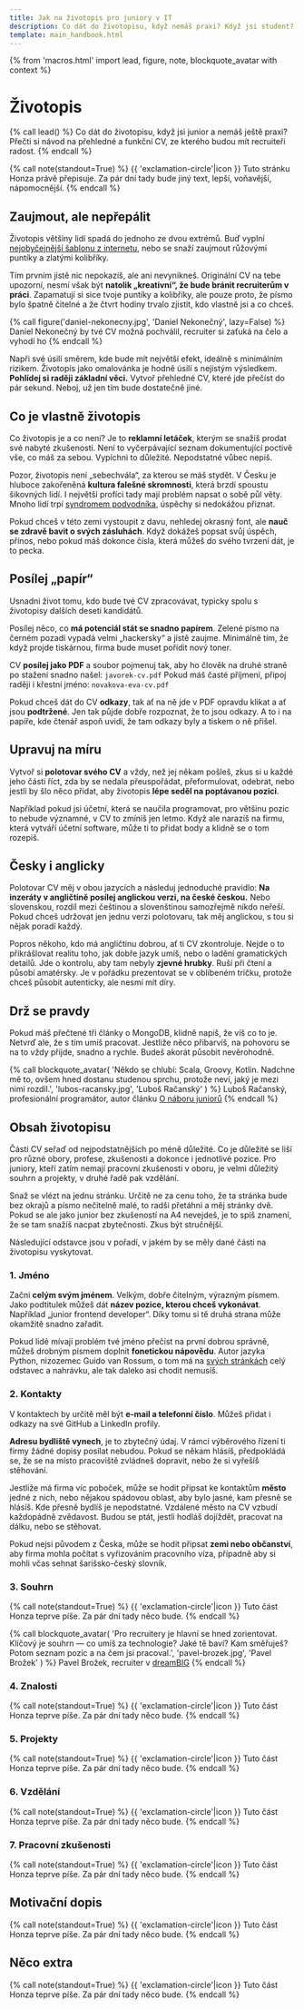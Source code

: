 ```yaml
---
title: Jak na životopis pro juniory v IT
description: Co dát do životopisu, když nemáš praxi? Když jsi student? Jak můžeš i jako junior bez praxe připravit CV, které tě dostane na pohovor?
template: main_handbook.html
---
```


{% from 'macros.html' import lead, figure, note, blockquote_avatar with context %}

# Životopis

{% call lead() %}
  Co dát do životopisu, když jsi junior a nemáš ještě praxi? Přečti si návod na přehledné a funkční CV, ze kterého budou mít recruiteři radost.
{% endcall %}

{% call note(standout=True) %}
  {{ 'exclamation-circle'|icon }} Tuto stránku Honza právě přepisuje. Za pár dní tady bude jiný text, lepší, voňavější, nápomocnější.
{% endcall %}

## Zaujmout, ale nepřepálit

Životopis většiny lidí spadá do jednoho ze dvou extrémů. Buď vyplní [nejobyčejnější šablonu z internetu](https://europass.cz/), nebo se snaží zaujmout růžovými puntíky a zlatými kolibříky.

Tím prvním jistě nic nepokazíš, ale ani nevynikneš. Originální CV na tebe upozorní, nesmí však být **natolik „kreativní“, že bude bránit recruiterům v práci**. Zapamatují si sice tvoje puntíky a kolibříky, ale pouze proto, že písmo bylo špatně čitelné a že čtvrt hodiny trvalo zjistit, kdo vlastně jsi a co chceš.

{% call figure('daniel-nekonecny.jpg', 'Daniel Nekonečný', lazy=False) %}
  Daniel Nekonečný by tvé CV možná pochválil, recruiter si zaťuká na čelo a vyhodí ho
{% endcall %}

Napři své úsilí směrem, kde bude mít největší efekt, ideálně s minimálním rizikem. Životopis jako omalovánka je hodně úsilí s nejistým výsledkem. **Pohlídej si raději základní věci.** Vytvoř přehledné CV, které jde přečíst do pár sekund. Neboj, už jen tím bude dostatečně jiné.

## Co je vlastně životopis

Co životopis je a co není? Je to **reklamní letáček**, kterým se snažíš prodat své nabyté zkušenosti. Není to vyčerpávající seznam dokumentující poctivě vše, co máš za sebou. Vypíchni to důležité. Nepodstatné vůbec nepiš.

Pozor, životopis není „sebechvála“, za kterou se máš stydět. V Česku je hluboce zakořeněná **kultura falešné skromnosti**, která brzdí spoustu šikovných lidí. I největší profíci tady mají problém napsat o sobě půl věty. Mnoho lidí trpí [syndromem podvodníka](https://www.heroine.cz/zeny-it/6341-syndrom-podvodnice-vas-pri-praci-v-it-snadno-dozene-jak-proti-nemu-bojovat), úspěchy si nedokážou přiznat.

Pokud chceš v této zemi vystoupit z davu, nehledej okrasný font, ale **nauč se zdravě bavit o svých zásluhách**. Když dokážeš popsat svůj úspěch, přínos, nebo pokud máš dokonce čísla, která můžeš do svého tvrzení dát, je to pecka.

## Posílej „papír“

Usnadni život tomu, kdo bude tvé CV zpracovávat, typicky spolu s životopisy dalších deseti kandidátů.

Posílej něco, co **má potenciál stát se snadno papírem**. Zelené písmo na černém pozadí vypadá velmi „hackersky“ a jistě zaujme. Minimálně tím, že když projde tiskárnou, firma bude muset pořídit nový toner.

CV **posílej jako PDF** a soubor pojmenuj tak, aby ho člověk na druhé straně po stažení snadno našel: `javorek-cv.pdf` Pokud máš časté příjmení, připoj raději i křestní jméno: `novakova-eva-cv.pdf`

Pokud chceš dát do CV **odkazy**, tak ať na ně jde v PDF opravdu klikat a ať jsou **podtržené**. Jen tak půjde dobře rozpoznat, že to jsou odkazy. A to i na papíře, kde čtenář aspoň uvidí, že tam odkazy byly a tiskem o ně přišel.

## Upravuj na míru

Vytvoř si **polotovar svého CV** a vždy, než jej někam pošleš, zkus si u každé jeho části říct, zda by se nedala přeuspořádat, přeformulovat, odebrat, nebo jestli by šlo něco přidat, aby životopis **lépe seděl na poptávanou pozici**.

Například pokud jsi účetní, která se naučila programovat, pro většinu pozic to nebude významné, v CV to zmíníš jen letmo. Když ale narazíš na firmu, která vytváří účetní software, může ti to přidat body a klidně se o tom rozepiš.

## Česky i anglicky

Polotovar CV měj v obou jazycích a následuj jednoduché pravidlo: **Na inzeráty v angličtině posílej anglickou verzi, na české českou.** Nebo slovenskou, rozdíl mezi češtinou a slovenštinou samozřejmě nikdo neřeší. Pokud chceš udržovat jen jednu verzi polotovaru, tak měj anglickou, s tou si nějak poradí každý.

Popros někoho, kdo má angličtinu dobrou, ať ti CV zkontroluje. Nejde o to přikrášlovat realitu toho, jak dobře jazyk umíš, nebo o ladění gramatických detailů. Jde o kontrolu, aby tam nebyly **zjevné hrubky**. Ruší při čtení a působí amatérsky. Je v pořádku prezentovat se v oblíbeném tričku, protože chceš působit autenticky, ale nesmí mít díry.

## Drž se pravdy

Pokud máš přečtené tři články o MongoDB, klidně napiš, že víš co to je. Netvrď ale, že s tím umíš pracovat. Jestliže něco přibarvíš, na pohovoru se na to vždy přijde, snadno a rychle. Budeš akorát působit nevěrohodně.

{% call blockquote_avatar(
  'Někdo se chlubí: Scala, Groovy, Kotlin. Nadchne mě to, ovšem hned dostanu studenou sprchu, protože neví, jaký je mezi nimi rozdíl.',
  'lubos-racansky.jpg',
  'Luboš Račanský'
) %}
  Luboš Račanský, profesionální programátor, autor článku [O náboru juniorů](https://blog.zvestov.cz/software%20development/2018/01/26/o-naboru-junioru.html)
{% endcall %}

## Obsah životopisu

Části CV seřaď od nejpodstatnějších po méně důležité. Co je důležité se liší pro různé obory, profese, zkušenosti a dokonce i jednotlivé pozice. Pro juniory, kteří zatím nemají pracovní zkušenosti v oboru, je velmi důležitý souhrn a projekty, v druhé řadě pak vzdělání.

Snaž se vlézt na jednu stránku. Určitě ne za cenu toho, že ta stránka bude bez okrajů a písmo nečitelně malé, to radši přetáhni a měj stránky dvě. Pokud se ale jako junior bez zkušeností na A4 nevejdeš, je to spíš znamení, že se tam snažíš nacpat zbytečnosti. Zkus být stručnější.

Následující odstavce jsou v pořadí, v jakém by se měly dané části na životopisu vyskytovat.

<!-- Hledat na internetu jak se dělá „killer cv“, ale pár základních rad. -->

### 1. Jméno

Začni **celým svým jménem**. Velkým, dobře čitelným, výrazným písmem. Jako podtitulek můžeš dát **název pozice, kterou chceš vykonávat**. Například „junior frontend developer“. Díky tomu si tě druhá strana může okamžitě snadno zařadit.

Pokud lidé mívají problém tvé jméno přečíst na první dobrou správně, můžeš drobným písmem doplnit **fonetickou nápovědu**. Autor jazyka Python, nizozemec Guido van Rossum, o tom má na [svých stránkách](https://gvanrossum.github.io/) celý odstavec a nahrávku, ale tak daleko asi chodit nemusíš.

### 2. Kontakty

V kontaktech by určitě měl být **e-mail a telefonní číslo**. Můžeš přidat i odkazy na své GitHub a LinkedIn profily.

**Adresu bydliště vynech**, je to zbytečný údaj. V rámci výběrového řízení ti firmy žádné dopisy posílat nebudou. Pokud se někam hlásíš, předpokládá se, že se na místo pracoviště zvládneš dopravit, nebo že si vyřešíš stěhování.

Jestliže má firma víc poboček, může se hodit připsat ke kontaktům **město** jedné z nich, nebo nějakou spádovou oblast, aby bylo jasné, kam přesně se hlásíš. Kde přesně bydlíš je nepodstatné. Vzdálené město na CV vzbudí každopádně zvědavost. Budou se ptát, jestli hodláš dojíždět, pracovat na dálku, nebo se stěhovat.

Pokud nejsi původem z Česka, může se hodit připsat **zemi nebo občanství**, aby firma mohla počítat s vyřizováním pracovního víza, případně aby si mohli včas sehnat šarišsko-český slovník.

### 3. Souhrn

{% call note(standout=True) %}
  {{ 'exclamation-circle'|icon }} Tuto část Honza teprve píše. Za pár dní tady něco bude.
{% endcall %}

<!-- Nahoře „headline“, jasné krátké shrnutí, které mě prodává, kdo jsem a co chci, kam mířím, FAKT DŮLEŽITÉ -->

{% call blockquote_avatar(
  'Pro recruitery je hlavní se hned zorientovat. Klíčový je souhrn — co umíš za technologie? Jaké tě baví? Kam směřuješ? Potom seznam pozic a na čem jsi pracoval.',
  'pavel-brozek.jpg',
  'Pavel Brožek'
) %}
  Pavel Brožek, recruiter v [dreamBIG](https://www.dreambig.cz/)
{% endcall %}

### 4. Znalosti

<!-- Znalosti - Nedělat tabulky technologií a pak puntíky nebo procenta - z kolika procent? Znalosti nejsou lineární, impostor vs dunning-kruger. Raději slovně popsat, nebo jen zmínit technolgie, se kterými jsem se už nějak potkal a něco jsem s nimi zkusil. Obrázek si musejí udělat přes projekty. -->

{% call note(standout=True) %}
  {{ 'exclamation-circle'|icon }} Tuto část Honza teprve píše. Za pár dní tady něco bude.
{% endcall %}

### 5. Projekty

<!-- Pak ideálně projekty, které mám vyrobené nebo na kterých jsem se podílel (např. v rámci dobrovolnictví pro Česko.Digital), ideálně s odkazy jak na místo, kde si je mohu prohlédnout v provozu, tak na místo, kde je kód (GitHub) -->

{% call note(standout=True) %}
  {{ 'exclamation-circle'|icon }} Tuto část Honza teprve píše. Za pár dní tady něco bude.
{% endcall %}

### 6. Vzdělání

<!-- Pak vzdělání, krátce zmínit vystudovanou VŠ nebo online kurzy, kterými jsem prošel, ale nepřehánět to a nedávat tam každé YT video, spíš jen školy nebo názvy nějakých delších kurzů, které zaberou týdny a měsíce dokončit. Pokud mám vzdělání, které s oborem nesouvisí, napsal bych krátce, kde a kdy jsem dokončil své nejvyšší dosažené vzdělání. Vystudovaná zubařina není relevantní, ale pořád je to dokončená VŠ a něco to o mě říká. Dát to jen stručně, rok, název a třeba odkaz. -->

{% call note(standout=True) %}
  {{ 'exclamation-circle'|icon }} Tuto část Honza teprve píše. Za pár dní tady něco bude.
{% endcall %}

### 7. Pracovní zkušenosti

<!-- Pak nerelevantní pracovní zkušenosti. Stručně, vždy jen rok, kde a co jsem tam dělal. Ideálně velmi krátká věta, co bylo náplní té práce a co jsem tam dělal nebo se naučil zajímavého, pohledem IT. Třeba vedení týmu, sebevzdělávání je zajímavé, ať se odehrávalo kdekoliv. Činnosti, které o mě něco vypovídají. Úspěchy, např. zvýšil jsem prodej o 10 %. Jestliže už mám relevantní zkušenost v oboru, tak prohodit a dát nad vzdělání. -->

{% call note(standout=True) %}
  {{ 'exclamation-circle'|icon }} Tuto část Honza teprve píše. Za pár dní tady něco bude.
{% endcall %}

## Motivační dopis

{% call note(standout=True) %}
  {{ 'exclamation-circle'|icon }} Tuto část Honza teprve píše. Za pár dní tady něco bude.
{% endcall %}

<!--
- cover letter
-->

## Něco extra

{% call note(standout=True) %}
  {{ 'exclamation-circle'|icon }} Tuto část Honza teprve píše. Za pár dní tady něco bude.
{% endcall %}

<!--
- linkedin
- [osobní web](../candidate-handbook.md#osobni-web-a-blog)
- yablko video
- https://www.youtube.com/watch?v=IyaxCqoqeHo
- https://medium.com/@yablko/uk%C3%A1%C5%BE-%C5%BEe-si-%C4%8Dlovek-3d134c421940
-->

<!--
Ja bych si dovolila nesouhlasit. Ja mám LinkedIn jen velmi stručný a životopis VŽDY šíji na míru dané pozici. Nemyslím si, že jeden životopis je aplikovatelný na více pozic. Toto bych osobně doporučila všem.

◾️ Je inzerát v češtině? Pošlete životopis v češtině (nebo slovenštině). Je inzerát v angličtině? Pošlete životopis a motivační dopis v angličtině.

◾️ Posílejte životopis ideálně v PDF souboru ve formátu Jméno_Příjmení_CV. Je to drobnost, ale vypadá to dobře plus PDF je prostě lepší než word.

◾️ CV jako obrázek vypadá hezky, ale v mnoha HR systémech se špatně čte a musíte zvětšovat a zmenšovat, špatně se případně tiskne.

◾️ Hlásíte se na víc pozic do jedné firmy a na úplně rozdílné pozice? Někdy to působí zvláštně, a tak využijte prostor motivačního dopisu a vysvětlete to.

**Hledej na internetu klíčovou frázi „[Killer CV](https://www.google.cz/search?q=killer%20cv)“**. Pod tímto pojmem najdeš spousty článků i videí o tom, jak napsat životopis, který rozhodně nezapadne. Jsou sice o klasických CV, ale většinu rad lze snadno použít i na LinkedIn. Další dobré tipy jsou i v [Tech Interview Handbook](https://yangshun.github.io/tech-interview-handbook/resume) nebo na [prace.rovnou.cz](https://prace.rovnou.cz/jak-zivotopis.html).

Jedna z těch zásadnějších rad je **začít jasným shrnutím**: _„I am a recent graduate of the [PyLadies](https://pyladies.cz/) beginner course, currently contributing to [Česko.Digital](https://cesko.digital/) with their open source projects. My focus is on Python, which I would like to apply in Data Science.“_ Dalším dobrým tipem je mít u každé minulé pozice na čem přesně se pracovalo, naučené dovednosti a největší úspěchy. Ovšem pozor — životopis není seznam všeho, co máš za sebou od střední školy, ale **letáček, který tě má prodat jako zajímavého kandidáta**.

**[Projekty](#projekty) jsou pro juniora nejdůležitější věc hned po kontaktních údajích a úvodu**, tak ať jsou hezky vysoko a viditelně. Zmínka o GitHub profilu nestačí, uveď konkrétní projekty, kterými se chceš pochlubit, trochu je popiš, přidej odkaz na každý z nich.

## Projekty

Na inzerát bytu k pronájmu, u kterého nejsou fotky, nikdo odpovídat nebude. Stejně je to i s kandidáty. **Potřebuješ ukázat, že umíš něco vyrobit, dotáhnout do konce, že máš na něčem otestované základní zkušenosti z kurzů a knížek.** K tomu slouží [projekty](../practice.md#najdi-si-projekt). Pokud nemáš vysokou školu s IT zaměřením, kompenzuješ svými projekty i chybějící vzdělání. Snažíš se jimi říct: „Sice nemám školu, ale koukejte, když dokážu vytvořit toto, tak je to asi jedno, ne?“

Říká se, že [kód na GitHubu](git.md) je u programátorů stejně důležitý, ne-li důležitější, než životopis. Není to tak úplně pravda. U zkušených profesionálů je to ve skutečnosti [velmi špatné měřítko dovedností](https://www.benfrederickson.com/github-wont-help-with-hiring/). Náboráři se na GitHub nedívají, maximálně jej přepošlou programátorům ve firmě. Přijímací procesy mají většinou i jiný způsob, jak si ověřit tvé znalosti, např. domácí úkol nebo test. **Zajímavý projekt s veřejným kódem ti ale může pomoci přijímací proces doplnit nebo přeskočit.** Dokazuje totiž, že umíš něco vytvořit, že umíš s Gitem, a tví budoucí kolegové si mohou rovnou omrknout tvůj kód. Člověk s projekty skoro jistě dostane přednost před někým, kdo nemá co ukázat, zvlášť pokud ani jeden nebudou mít formální vzdělání v oboru.

Konkrétně GitHub s tím ale nesouvisí. Stejný efekt má, pokud kód vystavíš na BitBucket nebo pošleš jako přílohu v e-mailu. Když někdo říká, že „máš mít GitHub“, myslí tím hlavně to, že máš mít [prokazatelnou praxi na projektech](../practice.md#najdi-si-projekt). GitHub je akorát příhodné místo, kam všechny své projekty a pokusy nahrávat. **Nahrávej tam vše a nestyď se za to,** ať už jsou to jen řešení [úloh z Codewars](../practice.md#procvicuj) nebo něco většího, třeba [tvůj osobní web](../candidate-handbook.md#osobni-web-a-blog). Nikdo od tebe neočekává skládání symfonií, potřebují ale mít aspoň trochu realistickou představu, jak zvládáš základní akordy. Budou díky tomu vědět, co tě mají naučit.

Pokud se za nějaký starý kód vyloženě stydíš, můžeš repozitář s ním [archivovat](https://docs.github.com/en/github/creating-cloning-and-archiving-repositories/archiving-repositories). Jestliže se chceš nějakými repozitáři pochlubit na svém profilu, můžeš si je tam [přišpendlit](https://github.blog/2016-06-16-pin-repositories-to-your-github-profile/). Výhodou je, že přišpendlit jde i cizí repozitáře, do kterých pouze přispíváš.

{% call blockquote_avatar(
  'Na pohovoru mě nezajímá, co kdo vystudoval, ale jak přemýšlí a jaké má vlastní projekty. Nemusí být nijak světoborné, je to však praxe, kterou ani čerstvý inženýr často nemá.',
  'josef-skladanka.jpg',
  'Josef Skládanka'
) %}
  Josef Skládanka, profesionální programátor
{% endcall %}

Máš-li za sebou nějakou vysokou školu z oboru, ukaž svou bakalářku nebo diplomku. Je to něco, co je výsledkem tvé dlouhodobé, intenzivní práce. Pochlub se s tím!

## Zkušenosti získané mimo IT

Otevřeně přiznej **všechny zkušenosti, které máš.** Že jsi původně zubařka? Pro firmu, která vytváří software pro nemocnice, může být i toto zajímavá informace. A co si budeme povídat, málokdo viděl tolik _[technical debt](https://en.wikipedia.org/wiki/Technical_debt)_ a _[legacy code](https://en.wikipedia.org/wiki/Legacy_code)_ jako zubaři. Nepodceňuj, co z tvé minulosti může zaměstnavatele zaujmout. Tvoje zkušenosti mimo IT přispívají k tomu, kdo jsi. **Firma může usoudit, že právě díky znalosti jiného oboru můžeš přispět něčím, co ještě nemají**, ať už je to vědecký pohled, lidský přístup, nebo pečlivost účetního. Stalo se i to, že při pohovoru ocenili manažerské dovednosti prokázané při hraní online her (viz [Wired](https://www.wired.com/2006/04/learn/), [CNN](https://money.cnn.com/2014/06/19/technology/world-of-warcraft-resume/index.html)). Pokud najdeš **práci, která kombinuje tvoje předchozí zkušenosti a programování**, budeš mít velký náskok před kýmkoliv jiným. Nepodceňuj své předchozí zkušenosti a neignoruj je — místo toho přemýšlej, jak je můžeš prodat! Ze stejného důvodu může mít smysl zmínit i koníčky.

-->


<!--
Introduction - success within 30 min, epic win, easy-ish, show how it feels
Explanation - conceptual, deep understanding, explain in detail, why this, behind the scenes
Reference - fine grained details, complete, experienced users
Troubleshooting - answers to questions asked in anger, FAQ (if really FA)
-->


<!--
Z mého pohledu je velmi důležité zejména úvodní odstavec, který funguje jako shrnutí zkušeností, znalostí a budoucích aspirací. Je to v podstatě stejné jako perex u článku. Po přečtení se rozhoduji, zdali budu číst dále a zdali mě autor/kandidát svým obsahem zaujal.

Jinak ad LI - je super to mít pěkně vyplněné, ale jakmile stáhneš LI profil jako pdf, je to strašlivé ošklivé a imho nereprezentativni.  Doporučuju urcite udržovat i samostatnou verzi CV.  Jinak2 k tomu co psal Peťa - tailoring CV na dle nabidky/firmy může určitě o něco zvýšit šance na úspěch.

Ahoj Honzo, velmi se mi libi jak podporujes zacinajici vyvojare. Dnes rano jsem si precetl tvuj tweet o zivotopisu a mel bych k tomu jen malou pripominku. Za poslednich 6 let jsem jako contractor hledal praci na evropskem trhu, prevazne UK, prumerne jedenkrat za rok a setkal jsem se asi jen s jednim pripadem kdy jim stacil LinkedIn profil. Naopak, vsichni vyzaduji PDF verzi CV a jako doporuceni bych jeste uvedl aby to byl jen stazeny LinkedIn profil do PDF ale aby to melo trochu lepsi formu, idealne i lepsi styl nez jen strohy Word dokument

Budem sa držať “pravidla” spomenúť, prečo tam chcem pracovať a zároveň prečo by oni mali chcieť zamestnať mňa, ale aj to mi príde celkom náročné; som junior, nemám žiadne skúsenosti a písať, že som pracovitá, rýchlo sa učím, atď mi príde taká ohraná klasika, ktorú by som tam radšej nepísala. Takže moja otázka na vás je: máte nejaké tipy ako neznieť úplne zúfalo a odlíšiť sa a zároveň, čomu sa v tom liste vyvarovať?

No rád přidám můj úhel pohledu, na začátku když jsem psal životopis, neměl jsem vůbec tušení co bych o sobě psal,  relevantní vzdělání ani pracovní zkušenost nemám, tak jsem volil cestu že se maximálně rozepišu o programech které jsem udělal na vlastní iniciativu, vlastně ani nic jiného než tohle ukázat nemohu.  Pokud chceš vidět poslední verzi mého životopisu tak se nachází v
cv-github-linkedin (napsaný v latexu). Motivační dopis jsem odeslal jen jeden přímo vytvořen pro jednu konkrétní společnost, myslím že reálně je lepší buď udělat motivační dopis přímo pro tu společnost nebo žádný, zde mi Honza poradil že mám něco do cv napsat nějakou úvodní větu, myslím že je to velice dobrý nápad a trošku to nahrazuje nějaký větší motivační dopis který bys posílala všem. Odlišit se: pro tohle téma jsem slyšel hodně věcí, junior programátor který se hlásí na vývoj her, udělal hru který pojal ke cv, malou hru nějaký demo jeho znalosti, nebo web designér udělal prožurku co ukazuje jeho znalosti, já osobně takovou kreativitu nemám, nebo by mě nic nenapadlo co by šlo takhle použít, tak jsem volil cestu. cv v latexu, ke úvodním emailu nějakou větu o mém záměru, a většinou mi ty firmy aspoň odpoví, což beru úspěch, lepší než ignorace....  Tato zpráva je spíš shluk myšlenek, ber to na vědomí 🙂

promysli si, sepiš své silné stránky, úspěchy, projekty. Za mě i ty, co nejsou IT. Vedeš ve volném čase nějaký kroužek? Organizuješ něco? Děláš sport? Fotíš, maluješ? To všechno jsou činnosti, díky kterým máš vlastnosti přínosné i pro práci (organizační schopnosti, pomáhání druhým, vůle dosahovat cílů a dotahovat věci, kreativita...).

Osobně motivační dopisy píšu, spíš kratší a jsou plus mínus podobné. Jsem spontánní, reaguju na konkrétní nabídky, naladím se na komunikační vlnu, kterou inzerující má. Když jsou upjatí a seriózní, jsem upjatá a seriózní 🙂 Když jsou free, tak se s tím taky nezalamuju. Jediné, co jsem víc bojovala, byl nějaký korporát a takový ten velmi obecný popis pozice plný nic neříkajících superlativů o self driven lidech a firemní kultuře. Tak jsem zašla na nějakou anglickou stránku se vzorovými CL, které byly plné přesně těchhle formulací. Začetla jsem se a pak napsala variaci na to všechno. Na pohovor mě pozvali 🙂

Určitě je v podstatě nutnost mít reprezentativní projekt a na něm svou prezentaci stavět. Můžeš pak psát věty typu "ovládám na praktické úrovni XY, dokáži vytvořit takovouhle apku". Tohle si myslím zásadně otvírá dveře minimálně do toho prvního kola.

Vďaka za rady 🙂 Čo sa týka CV a LinkedInu, tak tie mám pripravené, čítala som si tu rôzne staršie diskusie a tiež handbook a snažila som sa aplikovať všetky rady, takže v tomto ohľade som snáď pripravená. GitHub mám, ale projektov nemám veľa, sú skôr menšie a momentálne pracujem na jednom rozsiahlom, na ktorom to celé sebaprezentovanie tak nejak staviam. Tiež som si vzala k srdcu rady ohľadom GitHubu a pomaly dokončujem popisy a Readme ku všetkým projektom, takže keď to budem mať hotové, tak to určite zazdieľam do
cv-github-linkedin a poprosím o spätnú väzbu, na to sa už dosť teším 🙂 Jediné, s čím som vôbec nevedela pohnúť sú práve motivačné listy, ostatne preto aj moja pôvodná otázka. Skúsim sa teda zamyslieť nad nejakými silnými stránkami 🙂

Datum narození bych osobně ani neuváděl, nevím, jestli je to údaj, který by měl zaměstnavatele zajímat (ale jestli ho tam mít chceš, klidně ho tam nech). Adresa ať je místo, kde se reálně zdržuješ, nemusí to být trvalé bydliště - slouží jen k orientaci jestli nebo jak dlouho budeš dojíždět, apod. Takže stačí kdyžtak i „Šternberk“, nebudou ti posílat dopis.

Pak bych to minimálně přeuspořádal, vzdělání bych dal až dospod mezi tech. zn. a jazyky, aby to začínalo hezky těma praktickýma projektama. Pokud k těm projektům máš přímo odkazy na kód (repo na GitHubu) nebo na místo, kde běží, tak bys je tam měl uvést - jako někdo, kdo si CV čte, se na ně chci hned prokliknout, abych si je prohlédl. Jinak popis projektů mi přijde dobrý.

Linux bych asi splácl do sekce technické znalosti, takto mi přijde, že asi zbytečně zabírá moc místa a v praxi je stejně důležitější, jestli linux nebo nelinux, než konkrétní distra. Ale výčet dister rozhodně působí tak, že si s tím už víc hraješ, navíc Arch není myslím úplně pro zelenáče, takže bych to tam nechal, jen akorát jako řádek v tech. znalostech. Tím spíš, že v
ahoj píšeš, že se tomu vlastně stejně dál věnovat moc nechceš.

Patičku s datem a podpisem bych úplně odebral, z toho čitatel CV nic nemá. Když dostanu CV, automaticky předpokládám, že je aktuální a podpis bych snad radši ani takhle nerozesílal, dneska jej stačí v programu nalepit na PDFko s formulářem a kdejaký úřad to vezme jako „podepsané“ 😄 což je smutné a nemělo by to být možné, ale proč tomu jít naproti.

No a co mi tam chybí úplně, tak je nějaká úvodní věta, kde popíšeš, kdo jsi a co chceš, jaký je tvůj aktuální stav a kam směřuješ. To tam skoro nikdo nemá, ale i @Jiří Psotka potvrdil, že je to fakt strašně dobré tam mít.

Podle mě i junior může takovou větu sepsat. Je to těžké, něco zformulovat o sobě, ale jde to. Třeba

„Od základní školy programuji, už XY let se zaměřuji hlavně na C#. Po práci ve strojírenství hledám svou první příležitost jako .NET junior programátor na hlavní pracovní poměr.“

Tohle říká kdo jsi a co chceš. Kdo si CV otevře a toto přečte, okamžitě si tě dokáže zařadit a zbytek CV už čte v tomto kontextu. Dokáže hned říct, jestli se tvoje cíle neshodují s jejich očekáváními a ušetřit případně čas oběma stranám.

Teď je tam LinkedIn a GitHub jen jako username, u GitHubu budiž (ale radši bych tam dal taky URL), u LI mi to přijde už moc kryptický. Dal bych to aspoň jako linkedin.com/in/dominika-hustinova/ to bude fungovat, když to někdo napíše.
A i v PDF je to sice klikací, ale tím, že to není podržené, tak to člověk musí uhádnout.
A to nemluvím o tom, že si to někdo vytiskne…

I was co-instructor of workshop called Marshmallow Towers. šlo by k tomu doplnit něco hodně krátkýho jako about X? Ten první má samovysvětlující název. U toho druhýho, kromě toho, žes teda měla nějakou aktivitu, tak nevím jakým směrem, nic. Ani na webu tý akce už to není asi k dohledání.

A co tam místo Kiwi.com dát čím chceš být, je to velká věc hned na začátku, tak ať je to vidět. To Kiwi si ještě přečtou.
Něco jako QA Engineer who wants to become frontend developer?
Tedy podle toho, cos píšeš v tom CV tipuju, že frontend nebo rovnou React třeba?
Podstatnější je kam chceš jít, ne kde jsi.

A doplnil to, na co se ptal @Messa tedy jaký jazyky a technologie chceš dělat, aby to člověk nemusel louskat z těch projektů atd. Tam už to bude řekněme jako důkaz, že to děláš, ale shrnout na začátku by bylo super.

Bylo by fajn v tom CV k MealPalu dát nějaký testovací login. Ne každému se bude chtít registrovat, aby viděl funkcionalitu uvnitř a venku jí tolik k vidění není a to je velká škoda!

Nechceš do CV ještě přidat aspoň jeden z těch projektů, který máš na GitHubu?
Třeba jen s kratším popisem.
Je jasný, že MealPal je ta megavěc, na kterou je třeba soustředit se, ale možná by nevadilo ukázat i nějakou menší věc, kde máš všechno pěkně napsaný a umím si představit, že si některým lidem se nebude chtít zkoumat velká aplikace, ale projdou si radši něco menšího.

Co se týče lokality - hledáš teda jen v Brně, ok? 🤔 To už mi přijde daný tím, na jakej inzerát odpovídá a pokud má víc lokací, tak by to asi napsala v průvodním dopise. Ale tipuju, že se ptáš, protože bys pro ni měl práci u tebe? 😉

Vše, co jsem nenapsal mi přijde fakt fajn 👍 , máš u všeho na GH popisky, readme (u jednoho ne, ale to je nějakej cvičnej Czechitas projektík, možná bych ho schoval), url atd. Máš i pořádnej velkej projekt a tak dále. Držím palce.

CV může být v rámci firmy různě přeposilano, tak by bylo fajn, kdyby fungovalo standalone 🙂

Já si třeba u CV s hrubkama (v čj) říkal, to byl problém těch pár vět dát někomu přečíst? Nestálo jim to ani za to? A ještě šlo o frontenďáky a i když nečekám, že jsou korektoři, tak by jim podobný detaily neměly být cizí.

Obecný dotaz na angličtinu: jsou všechny ty zkratky A,B,C v životopisu jako standard nebo stačí slovně popsat úroveň znalostí (podobně jako na LI)? Ptám se jako samouk, kterému by bylo trapné si to písmenko vymýšlet, když reálně žádnou zkoušku nemám a asi se mi za to nechce utrácet...

Ahoj, vůbec si netroufám hodnotit obsah, provedení se mi líbí.  První co mě napadlo, vymazal bych adresu bydliště a nechal tam jen Brno. Mimochodem pozdravuj v Brně (moje rodné město) 😀

CEFR se nejvíce používá v EU
https://en.wikipedia.org/wiki/Common_European_Framework_of_Reference_for_Languages
https://www.efset.org/

Ještě k těm jazykům, Europass (https://europass.cz/) v životopisu, v oddílu Jazykové znalosti, používá sebehodnotící škálu založenou na SERR v pěti samostatných okruzích - poslech, čtení, mluvená komunikace, samostatný ústní projev a psaní - ke každému okruhu a každé úrovni jsou tam navíc jedno až dvouvětné popisky pro orientaci. Podle mě se tak snáz vyjádří konkrétní znalosti a zkušenosti v daném cizím jazyku.

Napsal bych tam jen Junior Frontend Developer. Hlavičku CV beru jako takovou reklamu na čistě mou osobu a ambici, současná firma tam nemá co dělat, protože není součástí té ambice 😀  Nie je to trochu trúfalé/klamlivé, keďže na takej pozícii nie som? 🤔 Obzvlášť po po tejto búrlivej diskusii o úrovni jazyka... 😄 Hmm, já toto plus tu úvodní větu beru ne tolik jako popis toho, co jsi, jako toho, co chceš být, kam směřuješ. Ten zbytek CV pak popisuje popravdě to, co už umíš. Ale zajímá mě názor ostatních 🙂

Beru to tak, že v tom úvodu si tě recruiter potřebuje nějak v hlavě „zařadit“ a při čtení zbytku CV už jen přemýšlí nad tím, co teda přinášíš a co vše umíš a co ti chybí. A to zařazení může vypadat takto:
- Aha, začátečnice v PHP.
- Aha, bývalý zubař, teď frontendista.
- Aha, datová analytička a QA, která jde na vývojářku.
Takže toto sepnutí kontaktů bych se v hlavě čtenáře CV na těch prvních řádcích snažil vyvolat.

Nevím, kolik lidí to dnes tiskne. Podtrzene slova na které jde v PDF klikat bych asi risknul, protože z papíru to nikdo opisovat stejně nebude, nebo mu bude stačit ten “handle” aby dogooglil. Ale určitě bych dal aspoň klikaci podtrzene ty “handle”, abych na počítači mohl kliknout a otevřel se profil.

Osobně se v těch písmenkách nevyznám, ale hodně lidí si v tom frčí 😀 Já bych napsal:
Domluvím se: Česky, slovensky, anglicky
Rozumím: Německy, klingonsky
Pro praktickou orientaci stačí, stejně pokud na něčem z toho záleží, tak si tě musí vyzkoušet. A jen dodám, že tato má rada je relevantní v českém IT, pokud bys šel na obchoďáka nebo mezinárodní vztahy, písmenka budou podle mě frčet mnohem víc 🙂

Možná rozepiš OSS → open source software, jestli to teda nebudeš posílat jen vytipovaným firmám.
Adresa je podle mě fakt zbytečná, tu budou možná chtít na smlouvu když tě přijmou, ale předtím ti nikdo dopisy psát nebude.
V Objective a Summary se opakujou informace (Linux/Python). Dalo by smysl to spojit?
Git není zkratka.

Zkus „Brno, Czech Republic“ (nebo Czechia), ať je i v zahraničí jasné že to je město.
I look forward for → I look forward to nebo I am looking for
Co myslíš tím With growing experience? Něco jako „po zapracování“ nebo něco jako „protože mám víc zkušeností“? Asi to první, ale není to úplně jasné. Možná chceš něco jako Eventually?
V more flexible vyhoď more, nikdo neví s čím srovnáváš.
long-term overlap – asi myslíš přesah; overlap znamená spíš překryv. Impact?
A detail: open source software se většinou používá s malým o (tady to někdo shrnul: https://english.stackexchange.com/questions/157178/capitals-or-not-for-open-source/158491#158491 )
working on the transition se dá zkrátit na transitioning (a jako bonus můžeš smazat čárku). Asi se dá najít i lepší slovo ale teď mě nenapadá.
Ten modrej proužek tam je schválně?

Dopis posílat nebudou, stačí Brno, Czech Republic. Odrážky a ty designové věci, upřímně, pokud jde o čitelnost tak bych ty připomínky řešil, ale jinak je to velmi nepodstatné, pokud se nehlásíš na UX nebo jinou design pozici, kde by ti to dělalo špatnou reklamu (ale potom bys to dokázal sám udělat nejsprávněji). Na pozici, kam se hlasis, chceš akorát zaujmout a mít to přehledné, jinak budou to číst recruiteri a programátoři a team leadi, a pro tuto cílovku je vizuální stránka věci spis vedlejší, resp. ji ocení jen omylem (tzn. ze se něco dobře čte), ale neoslnis je. Takže nejakej font je fakt asi fuk, když to řeknu naplno 🙂

Soft skills mi přijde mega dobra sekce, jak píšeš co umíš dobře a podkladas to tím díky čemu jsi v tom dobry, to je hodně silný 👍
Motivation – since my first Commodore 64 to this day, I've been
excited from all the new technology and software and learning
new things is part of my free time
Problem solving – over 15 years of experience in
troubleshooting hardware and software issues
Decision making – daily routine in the operation of a retail unit
Time management – planning is an integral part of my work and
private life
Tohle mi právě přišlo hodně dobré v jednom návodu na psaní CV, že soft skills jsou tak trochu nicneříkající. Pokud to člověk nerozvede, tak to recruiteři v podstatě nevidí, ale asi jak kdo. Ano, můžeš napsat, že jsi pečlivý. Ale to prostě může napsat kdokoliv a jsou to pro mnohé taková... prázdná slova. Ale když napíšu „jsem pečlivý - od roku 97 sbírám známky a pletu svetry“, tak si pod tím něco hned představím a věřím ti to, ačkoliv to není vůbec z oboru. Je to fakt super nápad.

1. Píšeš tam "Brumovice na Moravě" - samo o sobě to může být matoucí až škodlivý, pokud není pozice na kterou se hlásíš full remote (a ty nehledáš full remote). Buď bych tam bydliště nedával vůbec (tím se to nestane nevýhodou při úvodním screeningu) nebo tam připsal větu ve smyslu "hledám práce front end developera v Praze/Brně/Ostravě", aby bylo jasný, že se chceš přestěhovat
2. Obecně mám rád v CV nějaký krátký odstavec nebo i jen větu/dvě o tom, CO za práci hledáš. Zejména, když se není moc čeho chytnout v předchozích pracovních místech. Máš tam jen "frontend dev", osobně bych to lehce doplnil.

Nebo chceš třeba pak zabrušovat do UX, já nevím, ale prostě bych se snažil v těch větách podchytit a) kdo jsi/kde jsi teď a pak b) kam směřuješ, po čem pokukuješ.

A pak co dát do životopisu a jak to prezentovat no - no byl to boj když jsem si předělávala komplet životopis, ne na hledání účetní, ale IT 😀

Nevím, jestli platí předpoklad, že konkurence začátečníků, co to taky zkouší, je taková, že se pro úspěch musí odlišovat 🙂 Je potřeba ukázat, že na to máte. Ne, že jste jiní/lepší, než ostatní – to totiž furt nemusí stačit. Myšleno samozřejmě odlišit pozitivně a smysluplně. Ne jako marketingovej trik na zaujmutí pozornosti. Pokud sami něco netriviálního naprogramují a umí to dát na GitHub, má to samo o sobě hodnotu i pro jejich rozvoj.

https://www.linkedin.com/pulse/jak-melo-vypadat-vase-cv-v-roce-2020-marek-strihavka/?trackingId=cjMvTGBWRWC%2B1pEV5PpZYg%3D%3D

If you need good advice on writing a strong resume, I recommend spending some quality time over at Ask a Manager.
https://www.askamanager.org/

UDĚLAT UPSELL NA CLUB
VLOŽIT PRVNÍ DÍL PODCASTU
-->
